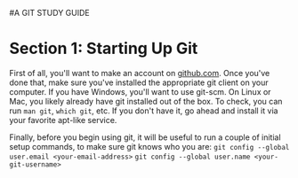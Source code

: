 #A GIT STUDY GUIDE

**Section 1: Starting Up Git**
====

First of all, you'll want to make an account on [github.com](https://github.com). Once you've done that, make sure you've installed the appropriate git client on your computer. If you have Windows, you'll want to use git-scm. On Linux or Mac, you likely already have git installed out of the box. To check, you can run `man git`, `which git`, etc. If you don't have it, go ahead and install it via your favorite apt-like service.

Finally, before you begin using git, it will be useful to run a couple of initial setup commands, to make sure git knows who you are:
`git config --global user.email <your-email-address>` 
`git config --global user.name <your-git-username>`